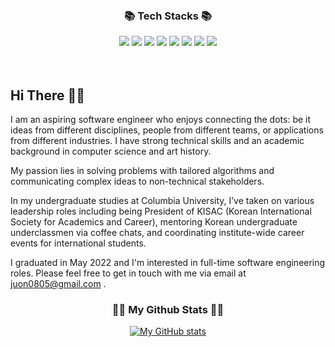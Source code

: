 
<br><div align=center><h3>📚 Tech Stacks 📚</h3></div>
<div align=center> 
<img src="https://img.shields.io/badge/python-3776AB?style=for-the-badge&logo=python&logoColor=white"> 
<img src="https://img.shields.io/badge/html5-E34F26?style=for-the-badge&logo=html5&logoColor=white"> 
  <img src="https://img.shields.io/badge/css-1572B6?style=for-the-badge&logo=css3&logoColor=white"> 
  <img src="https://img.shields.io/badge/javascript-F7DF1E?style=for-the-badge&logo=javascript&logoColor=black"> 
  <img src="https://img.shields.io/badge/jquery-0769AD?style=for-the-badge&logo=jquery&logoColor=white">
<img src="https://img.shields.io/badge/mysql-4479A1?style=for-the-badge&logo=mysql&logoColor=white"> 
<img src="https://img.shields.io/badge/react-61DAFB?style=for-the-badge&logo=react&logoColor=black"> 
 <img src="https://img.shields.io/badge/node.js-339933?style=for-the-badge&logo=Node.js&logoColor=white">
<br>
</div>
<br><br>
<H2> Hi There 👋🏻 </H2>
I am an aspiring software engineer who enjoys connecting the dots: be it ideas from different disciplines, people from different teams, or applications from different industries. I have strong technical skills and an academic background in computer science and art history.

My passion lies in solving problems with tailored algorithms and communicating complex ideas to non-technical stakeholders.

In my undergraduate studies at Columbia University, I’ve taken on various leadership roles including being President of KISAC (Korean International Society for Academics and Career), mentoring Korean undergraduate underclassmen via coffee chats, and coordinating institute-wide career events for international students.

I graduated in May 2022 and I'm interested in full-time software engineering roles. Please feel free to get in touch with me via email at juon0805@gmail.com .
<br>
<h3 align="center">👩‍💻 My Github Stats 👩‍💻</h3>
<div align="center">

[![My GitHub stats](https://github-readme-stats.vercel.app/api?username=yonnie-park&hide_title=true&show_icons=true&include_all_commits=true&disable_animations=true&theme=vue)](https://github.com/yonnie-park/github-readme-stats)

</div>

  <br>
  
